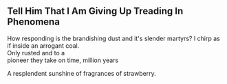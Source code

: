 Tell Him That I Am Giving Up Treading In Phenomena
--------------------------------------------------
How responding is the brandishing dust and it's slender martyrs? I chirp as if inside an arrogant coal.  
Only rusted and to a  
pioneer they take on time, million years  
  
A resplendent sunshine of fragrances of strawberry.  
